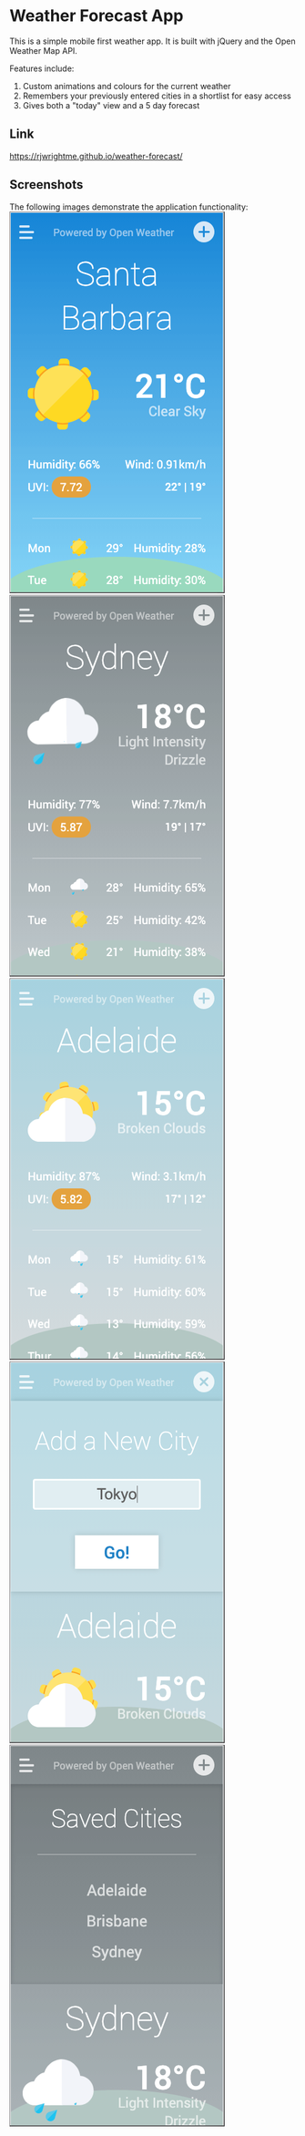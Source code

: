 # Weather Forecast App

This is a simple mobile first weather app. It is built with jQuery and the Open Weather Map API.

Features include:

1. Custom animations and colours for the current weather
1. Remembers your previously entered cities in a shortlist for easy access
1. Gives both a "today" view and a 5 day forecast

## Link

https://rjwrightme.github.io/weather-forecast/

## Screenshots

The following images demonstrate the application functionality:
![Sunny Weather](./assets/images/screenshots/sun.png)
![Rainy Weather](./assets/images/screenshots/rain.png)
![Partly Cloudy](./assets/images/screenshots/partly-cloudy.png)
![Add a new City](./assets/images/screenshots/add-city.png)
![View Saved Cities](./assets/images/screenshots/saved-cities.png)
